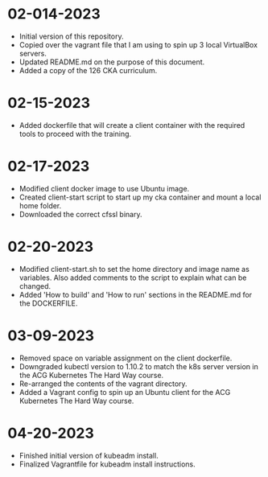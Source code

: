 # 02-014-2023
* Initial version of this repository.
* Copied over the vagrant file that I am using to spin up 3 local VirtualBox servers.
* Updated README.md on the purpose of this document.
* Added a copy of the 126 CKA curriculum.

# 02-15-2023
* Added dockerfile that will create a client container with the required tools to proceed with the training.

# 02-17-2023
* Modified client docker image to use Ubuntu image.
* Created client-start script to start up my cka container and mount a local home folder.
* Downloaded the correct cfssl binary.  

# 02-20-2023
* Modified client-start.sh to set the home directory and image name as variables. Also added comments to the script to explain what can be changed.  
* Added 'How to build' and 'How to run' sections in the README.md for the DOCKERFILE.

# 03-09-2023
* Removed space on variable assignment on the client dockerfile.
* Downgraded kubectl version to 1.10.2 to match the k8s server version in the ACG Kubernetes The Hard Way course.
* Re-arranged the contents of the vagrant directory.
* Added a Vagrant config to spin up an Ubuntu client for the ACG Kubernetes The Hard Way course.

# 04-20-2023  
* Finished initial version of kubeadm install.
* Finalized Vagrantfile for kubeadm install instructions.